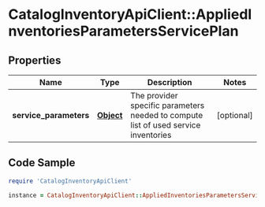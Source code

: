 # CatalogInventoryApiClient::AppliedInventoriesParametersServicePlan

## Properties

Name | Type | Description | Notes
------------ | ------------- | ------------- | -------------
**service_parameters** | [**Object**](.md) | The provider specific parameters needed to compute list of used service inventories | [optional] 

## Code Sample

```ruby
require 'CatalogInventoryApiClient'

instance = CatalogInventoryApiClient::AppliedInventoriesParametersServicePlan.new(service_parameters: null)
```


